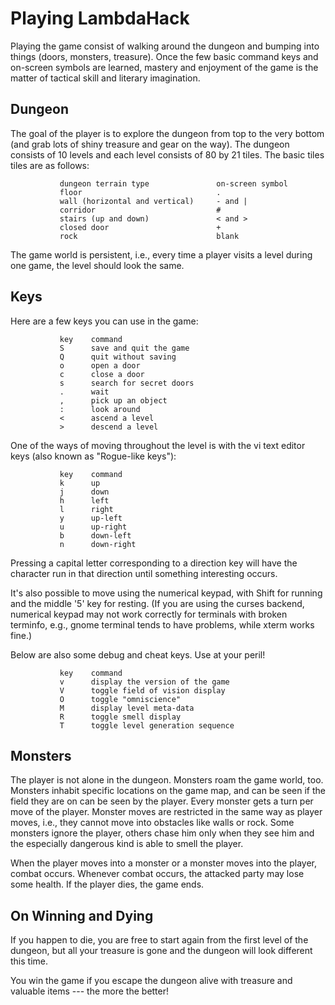 Playing LambdaHack
==================

Playing the game consist of walking around the dungeon and bumping
into things (doors, monsters, treasure). Once the few basic command keys
and on-screen symbols are learned, mastery and enjoyment of the game
is the matter of tactical skill and literary imagination.


Dungeon
-------

The goal of the player is to explore the dungeon from top to the very bottom
(and grab lots of shiny treasure and gear on the way).
The dungeon consists of 10 levels and each level consists of 80 by 21 tiles.
The basic tiles tiles are as follows:

               dungeon terrain type               on-screen symbol
               floor                              .
               wall (horizontal and vertical)     - and |
               corridor                           #
               stairs (up and down)               < and >
               closed door                        +
               rock                               blank

The game world is persistent, i.e., every time a player visits a level
during one game, the level should look the same.


Keys
----

Here are a few keys you can use in the game:

               key    command
               S      save and quit the game
               Q      quit without saving
               o      open a door
               c      close a door
               s      search for secret doors
               .      wait
               ,      pick up an object
               :      look around
               <      ascend a level
               >      descend a level

One of the ways of moving throughout the level is with the vi text editor keys
(also known as "Rogue-like keys"):

               key    command
               k      up
               j      down
               h      left
               l      right
               y      up-left
               u      up-right
               b      down-left
               n      down-right

Pressing a capital letter corresponding to a direction key will have
the character run in that direction until something interesting occurs.

It's also possible to move using the numerical keypad, with Shift for running
and the middle '5' key for resting. (If you are using the curses backend,
numerical keypad may not work correctly for terminals with broken terminfo,
e.g., gnome terminal tends to have problems, while xterm works fine.)

Below are also some debug and cheat keys. Use at your peril!

               key    command
               v      display the version of the game
               V      toggle field of vision display
               O      toggle "omniscience"
               M      display level meta-data
               R      toggle smell display
               T      toggle level generation sequence


Monsters
--------

The player is not alone in the dungeon. Monsters roam the game world, too.
Monsters inhabit specific locations on the game map, and can be seen
if the field they are on can be seen by the player.
Every monster gets a turn per move of the player. Monster moves
are restricted in the same way as player moves, i.e., they cannot move
into obstacles like walls or rock. Some monsters
ignore the player, others chase him only when they see him
and the especially dangerous kind is able to smell the player.

When the player moves into a monster or a monster moves into the player,
combat occurs. Whenever combat occurs, the attacked party may lose some health.
If the player dies, the game ends.


On Winning and Dying
--------------------

If you happen to die, you are free to start again from the first level
of the dungeon, but all your treasure is gone and the dungeon will look
different this time.

You win the game if you escape the dungeon alive with treasure and valuable
items --- the more the better!
